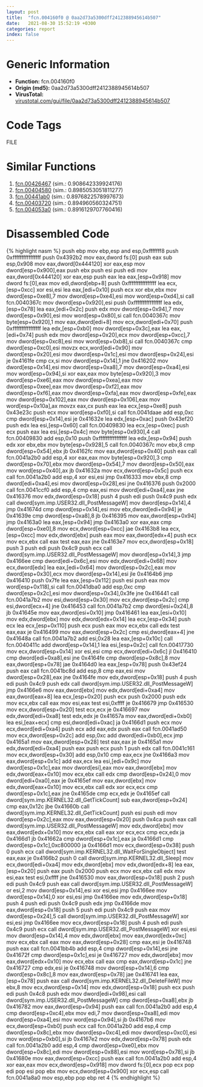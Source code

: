 ```yaml
---
layout: post
title:  "fcn.004160f0 @ 0aa2d73a5300dff2412388945614b507"
date:   2021-08-30 15:52:19 +0300
categories: report
index: false
---
```


# Generic Information
- **Function:** fcn.004160f0
- **Origin (md5):** 0aa2d73a5300dff2412388945614b507
- **VirusTotal:** [virustotal.com/gui/file/0aa2d73a5300dff2412388945614b507][virustotal_ref]

# Code Tags
<span class="tag" id="FILE">FILE</span>


# Similar Functions

1. [fcn.00426467][similar_1_ref] (sim.: 0.908642339924176)
2. [fcn.00404580][similar_2_ref] (sim.: 0.8985053051811277)
3. [fcn.00441ab0][similar_3_ref] (sim.: 0.8976822578997673)
4. [fcn.00403720][similar_4_ref] (sim.: 0.894960560324751)
5. [fcn.004053a0][similar_5_ref] (sim.: 0.8916129707760416)


# Disassembled Code

{% highlight nasm %}
push ebp
mov ebp,esp
and esp,0xfffffff8
push 0xffffffffffffffff
push 0x4392b2
mov eax,dword fs:[0]
push eax
sub esp,0x908
mov eax,dword[0x444120]
xor eax,esp
mov dword[esp+0x900],eax
push ebx
push esi
push edi
mov eax,dword[0x444120]
xor eax,esp
push eax
lea eax,[esp+0x918]
mov dword fs:[0],eax
mov edi,dword[ebp+8]
push 0xffffffffffffffff
lea ecx,[esp+0xcc]
xor esi,esi
lea eax,[edi+0x10]
push ecx
xor ebx,ebx
mov dword[esp+0xe8],7
mov dword[esp+0xe4],esi
mov word[esp+0xd4],si
call fcn.0040367c
mov dword[esp+0x920],esi
push 0xffffffffffffffff
lea edx,[esp+0x78]
lea eax,[edi+0x2c]
push edx
mov dword[esp+0x94],7
mov dword[esp+0x90],esi
mov word[esp+0x80],si
call fcn.0040367c
mov byte[esp+0x920],1
mov eax,dword[edi+8]
mov ecx,dword[edi+0x70]
push 0xffffffffffffffff
lea edx,[esp+0xb0]
mov dword[esp+0x3c],eax
lea eax,[edi+0x74]
push edx
mov dword[esp+0x20],ecx
mov dword[esp+0xcc],7
mov dword[esp+0xc8],esi
mov word[esp+0xb8],si
call fcn.0040367c
cmp dword[esp+0xc0],esi
movzx ecx,word[edi+0x90]
mov dword[esp+0x20],esi
mov dword[esp+0x1c],esi
mov dword[esp+0x24],esi
je 0x4161fe
cmp cx,si
mov dword[esp+0x14],1
jne 0x416202
mov dword[esp+0x14],esi
mov dword[esp+0xa8],7
mov dword[esp+0xa4],esi
mov word[esp+0x94],si
xor eax,eax
mov byte[esp+0x920],3
mov dword[esp+0xe6],eax
mov dword[esp+0xea],eax
mov dword[esp+0xee],eax
mov dword[esp+0xf2],eax
mov dword[esp+0xf6],eax
mov dword[esp+0xfa],eax
mov dword[esp+0xfe],eax
mov dword[esp+0x102],eax
mov dword[esp+0x106],eax
mov word[esp+0x10a],ax
movzx eax,cx
push eax
lea ecx,[esp+0xe8]
push 0x43e23c
push ecx
mov word[esp+0xf0],si
call fcn.0041daae
add esp,0xc
cmp dword[esp+0x14],esi
je 0x41632e
lea edx,[esp+0xac]
push 0x43ef20
push edx
lea esi,[esp+0x60]
call fcn.00409830
lea ecx,[esp+0xec]
push ecx
push eax
lea esi,[esp+0x4c]
mov byte[esp+0x930],4
call fcn.00409830
add esp,0x10
push 0xffffffffffffffff
lea edx,[esp+0x94]
push edx
xor ebx,ebx
mov byte[esp+0x928],5
call fcn.0040367c
mov ebx,8
cmp dword[esp+0x54],ebx
jb 0x4162fc
mov eax,dword[esp+0x40]
push eax
call fcn.0041a2b0
add esp,4
xor eax,eax
mov byte[esp+0x920],3
cmp dword[esp+0x70],ebx
mov dword[esp+0x54],7
mov dword[esp+0x50],eax
mov word[esp+0x40],ax
jb 0x41632a
mov ecx,dword[esp+0x5c]
push ecx
call fcn.0041a2b0
add esp,4
xor esi,esi
jmp 0x416333
mov ebx,8
cmp dword[edi+0xa4],esi
mov dword[esp+0x28],esi
jne 0x416376
push 0x2000
call fcn.0041ccf0
add esp,4
cmp eax,esi
mov dword[edi+0xa4],eax
jne 0x416376
mov edx,dword[esp+0x18]
push 4
push edi
push 0x4c9
push edx
call dword[sym.imp.USER32.dll_PostMessageW]
mov dword[esp+0x14],4
jmp 0x41674d
cmp dword[esp+0x14],esi
mov ebx,dword[edi+0x94]
je 0x41639e
cmp dword[esp+0xa8],8
jb 0x416395
mov eax,dword[esp+0x94]
jmp 0x4163a0
lea eax,[esp+0x94]
jmp 0x4163a0
xor eax,eax
cmp dword[esp+0xe0],8
mov ecx,dword[esp+0xcc]
jae 0x4163b8
lea ecx,[esp+0xcc]
mov edx,dword[ebx]
push eax
mov eax,dword[edx+4]
push ecx
mov ecx,ebx
call eax
test eax,eax
jne 0x4163e7
mov ecx,dword[esp+0x18]
push 3
push edi
push 0x4c9
push ecx
call dword[sym.imp.USER32.dll_PostMessageW]
mov dword[esp+0x14],3
jmp 0x4166ee
cmp dword[edi+0x6c],esi
mov edx,dword[edi+0x68]
mov ecx,dword[edx]
lea eax,[edi+0x64]
mov dword[esp+0x2c],eax
mov dword[esp+0x30],ecx
mov dword[esp+0x14],esi
jle 0x4164b6
jmp 0x416410
push 0x7fe
lea eax,[esp+0x112]
push esi
push eax
mov word[esp+0x118],si
call fcn.0041dba0
add esp,0xc
cmp dword[esp+0x2c],esi
mov dword[esp+0x34],0x3fe
jne 0x416441
call fcn.0041a7b2
mov esi,dword[esp+0x30]
mov ecx,dword[esp+0x2c]
cmp esi,dword[ecx+4]
jne 0x416453
call fcn.0041a7b2
cmp dword[esi+0x24],8
jb 0x41645e
mov eax,dword[esi+0x10]
jmp 0x416461
lea eax,[esi+0x10]
mov edx,dword[ebx]
mov edx,dword[edx+0x14]
lea ecx,[esp+0x34]
push ecx
lea ecx,[esp+0x110]
push ecx
push eax
mov ecx,ebx
call edx
test eax,eax
je 0x416499
mov eax,dword[esp+0x2c]
cmp esi,dword[eax+4]
jne 0x41648a
call fcn.0041a7b2
add esi,0x28
lea eax,[esp+0x10c]
call fcn.0040411c
add dword[esp+0x14],1
lea esi,[esp+0x2c]
call fcn.00417730
mov ecx,dword[esp+0x14]
xor esi,esi
cmp ecx,dword[edi+0x6c]
jl 0x416410
cmp dword[edi+0xa8],esi
jne 0x4164fe
cmp dword[esp+0x8c],8
mov eax,dword[esp+0x78]
jae 0x4164d0
lea eax,[esp+0x78]
push 0x43ef24
push eax
call fcn.0041bc8d
add esp,8
cmp eax,esi
mov dword[esp+0x28],eax
jne 0x4164fe
mov edx,dword[esp+0x18]
push 4
push edi
push 0x4c9
push edx
call dword[sym.imp.USER32.dll_PostMessageW]
jmp 0x4166e6
mov eax,dword[ebx]
mov edx,dword[edi+0xa4]
mov eax,dword[eax+8]
lea ecx,[esp+0x20]
push ecx
push 0x2000
push edx
mov ecx,ebx
call eax
mov esi,eax
test esi,0xffff
je 0x416679
jmp 0x416530
mov ecx,dword[esp+0x20]
test ecx,ecx
je 0x416697
mov edx,dword[edi+0xa8]
test edx,edx
je 0x41657a
mov eax,dword[edi+0xb0]
lea esi,[eax+ecx]
cmp esi,dword[edi+0xac]
ja 0x4166d1
push ecx
mov ecx,dword[edi+0xa4]
push ecx
add eax,edx
push eax
call fcn.0041ad50
mov ecx,dword[esp+0x2c]
add esp,0xc
add dword[edi+0xb0],ecx
jmp 0x4165a1
mov eax,dword[esp+0x28]
test eax,eax
je 0x4165a1
mov edx,dword[edi+0xa4]
push eax
push ecx
push 1
push edx
call fcn.0041c161
mov ecx,dword[esp+0x30]
add esp,0x10
cmp eax,ecx
jne 0x4166a3
mov eax,dword[esp+0x1c]
add eax,ecx
lea esi,[edi+0x9c]
mov dword[esp+0x1c],eax
mov dword[esi],eax
mov eax,dword[ebx]
mov edx,dword[eax+0x10]
mov ecx,ebx
call edx
cmp dword[esp+0x24],0
mov dword[edi+0xa0],eax
je 0x4165ef
mov eax,dword[ebx]
mov edx,dword[eax+0x10]
mov ecx,ebx
call edx
xor ecx,ecx
cmp dword[esp+0x1c],eax
jne 0x4165de
cmp ecx,edx
je 0x4165ef
call dword[sym.imp.KERNEL32.dll_GetTickCount]
sub eax,dword[esp+0x24]
cmp eax,0x12c
jbe 0x41660b
call dword[sym.imp.KERNEL32.dll_GetTickCount]
push esi
push edi
mov dword[esp+0x2c],eax
mov eax,dword[esp+0x20]
push 0x4ca
push eax
call dword[sym.imp.USER32.dll_PostMessageW]
mov edx,dword[ebx]
mov eax,dword[edx+0x10]
mov ecx,ebx
call eax
xor ecx,ecx
cmp ecx,edx
ja 0x4166d1
jb 0x41662a
cmp dword[esp+0x1c],eax
ja 0x4166d1
cmp dword[esp+0x1c],0xc800000
ja 0x4166d1
mov ecx,dword[esp+0x38]
push 0
push ecx
call dword[sym.imp.KERNEL32.dll_WaitForSingleObject]
test eax,eax
je 0x4166b2
push 0
call dword[sym.imp.KERNEL32.dll_Sleep]
mov ecx,dword[edi+0xa4]
mov edx,dword[ebx]
mov edx,dword[edx+8]
lea eax,[esp+0x20]
push eax
push 0x2000
push ecx
mov ecx,ebx
call edx
mov esi,eax
test esi,0xffff
jne 0x416530
mov eax,dword[esp+0x18]
push 2
push edi
push 0x4c9
push eax
call dword[sym.imp.USER32.dll_PostMessageW]
or esi,2
mov dword[esp+0x14],esi
xor esi,esi
jmp 0x4166ee
mov dword[esp+0x14],0
xor esi,esi
jmp 0x4166ee
mov edx,dword[esp+0x18]
push 4
push edi
push 0x4c9
push edx
jmp 0x4166de
mov eax,dword[esp+0x18]
push 5
push edi
push 0x4c9
push eax
mov dword[esp+0x24],5
call dword[sym.imp.USER32.dll_PostMessageW]
xor esi,esi
jmp 0x4166ee
mov ecx,dword[esp+0x18]
push 4
push edi
push 0x4c9
push ecx
call dword[sym.imp.USER32.dll_PostMessageW]
xor esi,esi
mov dword[esp+0x14],4
mov edx,dword[ebx]
mov eax,dword[edx+0xc]
mov ecx,ebx
call eax
mov eax,dword[esp+0x28]
cmp eax,esi
je 0x416748
push eax
call fcn.0041bb4b
add esp,4
cmp dword[esp+0x14],esi
jne 0x41672f
cmp dword[esp+0x1c],esi
je 0x416727
mov edx,dword[ebx]
mov eax,dword[edx+0x10]
mov ecx,ebx
call eax
cmp eax,dword[esp+0x1c]
jne 0x416727
cmp edx,esi
je 0x416748
mov dword[esp+0x14],6
cmp dword[esp+0x8c],8
mov eax,dword[esp+0x78]
jae 0x416741
lea eax,[esp+0x78]
push eax
call dword[sym.imp.KERNEL32.dll_DeleteFileW]
mov ebx,8
mov ecx,dword[esp+0x14]
mov edx,dword[esp+0x18]
push ecx
push edi
push 0x4c8
push edx
mov dword[edi+0x98],esi
call dword[sym.imp.USER32.dll_PostMessageW]
cmp dword[esp+0xa8],ebx
jb 0x416782
mov eax,dword[esp+0x94]
push eax
call fcn.0041a2b0
add esp,4
cmp dword[esp+0xc4],ebx
mov edi,7
mov dword[esp+0xa8],edi
mov dword[esp+0xa4],esi
mov word[esp+0x94],si
jb 0x4167b6
mov ecx,dword[esp+0xb0]
push ecx
call fcn.0041a2b0
add esp,4
cmp dword[esp+0x8c],ebx
mov dword[esp+0xc4],edi
mov dword[esp+0xc0],esi
mov word[esp+0xb0],si
jb 0x4167e2
mov edx,dword[esp+0x78]
push edx
call fcn.0041a2b0
add esp,4
cmp dword[esp+0xe0],ebx
mov dword[esp+0x8c],edi
mov dword[esp+0x88],esi
mov word[esp+0x78],si
jb 0x41680e
mov eax,dword[esp+0xcc]
push eax
call fcn.0041a2b0
add esp,4
xor eax,eax
mov ecx,dword[esp+0x918]
mov dword fs:[0],ecx
pop ecx
pop edi
pop esi
pop ebx
mov ecx,dword[esp+0x900]
xor ecx,esp
call fcn.0041a8a0
mov esp,ebp
pop ebp
ret 4
{% endhighlight %}


[similar_1_ref]: /report/fcn.00426467@418e0921f3a9bd4f5bc0dcc59623b5a1
[similar_2_ref]: /report/fcn.00404580@d59f9c4f445b9f980173dec064f55091
[similar_3_ref]: /report/fcn.00441ab0@4fe6510221c33bf023f6abed461fc13f
[similar_4_ref]: /report/fcn.00403720@a1c6b07868a0eea8f4ee5a872aa71909
[similar_5_ref]: /report/fcn.004053a0@a1c6b07868a0eea8f4ee5a872aa71909
[virustotal_ref]: https://www.virustotal.com/gui/file/0aa2d73a5300dff2412388945614b507